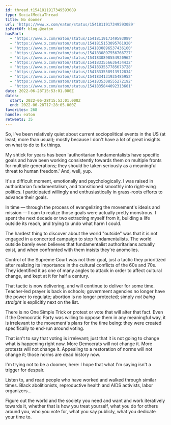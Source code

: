```yaml
---
id: thread.t1541811917349593089
type: SocialMediaThread
title: No doomer
url: 'https://www.x.com/eaton/status/1541811917349593089'
isPartOf: blog.@eaton
hasPart:
  - 'https://www.x.com/eaton/status/1541811917349593089'
  - 'https://www.x.com/eaton/status/1541815153095761920'
  - 'https://www.x.com/eaton/status/1541830896537436160'
  - 'https://www.x.com/eaton/status/1541830897556766727'
  - 'https://www.x.com/eaton/status/1541830898554920962'
  - 'https://www.x.com/eaton/status/1541833556636434432'
  - 'https://www.x.com/eaton/status/1541833557785673728'
  - 'https://www.x.com/eaton/status/1541833558913912834'
  - 'https://www.x.com/eaton/status/1541834131935485952'
  - 'https://www.x.com/eaton/status/1541835308555272192'
  - 'https://www.x.com/eaton/status/1541835844092313601'
date: 2022-06-28T15:53:01.000Z
dates:
  start: 2022-06-28T15:53:01.000Z
  end: 2022-06-28T17:28:05.000Z
favorites: 268
handle: eaton
retweets: 35
---
```

So, I've been relatively quiet about current sociopolitical events in the US (at least, more than usual); mostly because I don't have a lot of great insights on what to do to fix things.

My shtick for years has been 'authoritarian fundamentalists have specific goals and have been working consistently towards them on multiple fronts for multiple generations; they should be taken seriously as a meaningful threat to human freedom.' And, well, yup.

It's a difficult moment, emotionally and psychologically. I was raised in authoritarian fundamentalism, and transitioned smoothly into right-wing politics. I participated willingly and enthusiastically in grass-roots efforts to advance their goals.

In time — through the process of evangelizing the movement's ideals and mission — I cam to realize those goals were actually pretty monstrous. I spent the next decade or two extracting myself from it, building a life outside its reach, and trying to undo what harm I could.

The hardest thing to discover about the world "outside" was that it is not engaged in a concerted campaign to stop fundamentalists. The world outside barely even believes that fundamentalist authoritarians actually exist, and when confronted with them insists they're anomolies.

Control of the Supreme Court was not their goal, just a tactic they prioritized after realizing its importance in the cultural conflicts of the 60s and 70s. They identified it as one of many angles to attack in order to affect cultural change, and kept at it for half a century.

That tactic is now delivering, and will continue to deliver for some time. Teacher-led prayer is back in schools; government agencies no longer have the power to regulate; abortion is no longer protected; simply *not being straight* is explicitly next on the list.

There is no One Simple Trick or protest or vote that will alter that fact. Even if the Democratic Party was willing to oppose them in any meaningful way, it is irrelevant to the movement's plans for the time being: they were created specifically to end-run around voting.

That isn't to say that voting is irrelevant; just that it is not going to change what is happening right now. More Democrats will not change it. More protests will not change it. Appealing to a restoration of norms will not change it; those norms are dead history now.

I'm trying not to be a doomer, here: I hope that what I'm saying isn't a trigger for despair.

Listen to, and read people who have worked and walked through similar times. Black abolitionists, reproductive health and AIDS activists, labor organizers…

Figure out the world and the society you need and want and work iteratively towards it, whether that is how you treat yourself, what you do for others around you, who you vote for, what you say publicly, what you dedicate your time to.
